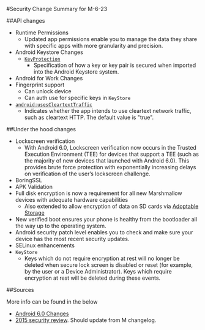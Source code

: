 #Security Change Summary for M-6-23

##API changes

- Runtime Permissions
  - Updated app permissions enable you to manage the data they share with specific apps with more granularity and precision.
- Android Keystore Changes
  - [`KeyProtection`](http://developer.android.com/reference/android/security/keystore/KeyProtection.html)
    - Specification of how a key or key pair is secured when imported into the Android Keystore system. 
- Android for Work Changes
- Fingerprint support
  - Can unlock device
  - Can auth use for specific keys in `KeyStore`
- [`android:usesCleartextTraffic`](https://developer.android.com/guide/topics/manifest/application-element.html#usesCleartextTraffic)
  - Indicates whether the app intends to use cleartext network traffic, such as cleartext HTTP. The default value is "true".

##Under the hood changes

- Lockscreen verification
  - With Android 6.0, Lockscreen verification now occurs in the Trusted Execution Environment (TEE) for devices that support a TEE (such as the majority of new devices that launched with Android 6.0). This provides brute force protection with exponentially increasing delays on verification of the user’s lockscreen challenge.
- BoringSSL
- APK Validation
- Full disk encryption is now a requirement for all new Marshmallow devices with adequate hardware capabilities
  - Also extended to allow encryption of data on SD cards via [Adoptable Storage](https://source.android.com/devices/storage/adoptable.html)
- New verified boot ensures your phone is healthy from the bootloader all the way up to the operating system.
- Android security patch level enables you to check and make sure your device has the most recent security updates.
- SELinux enhancements
- `KeyStore`
  - Keys which do not require encryption at rest will no longer be deleted when secure lock screen is disabled or reset (for example, by the user or a Device Administrator). Keys which require encryption at rest will be deleted during these events.

##Sources

More info can be found in the below

- [Android 6.0 Changes](http://developer.android.com/about/versions/marshmallow/android-6.0-changes.html#behavior-keystore)
- [2015 security review](https://security.googleblog.com/2016/04/android-security-2015-annual-report.html). Should update from M changelog.


